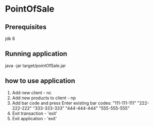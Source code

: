 # PointOfSale

## Prerequisites
jdk 8

## Running application
java -jar target/pointOfSale.jar 

## how to use application
1. Add new client - nc
2. Add new products to client - np
3. Add bar code and press Enter
  existing bar codes:
  "111-111-111"
  "222-222-222"
  "333-333-333"
  "444-444-444"
  "555-555-555"
4. Exit transaction - 'exit'
5. Exit application - 'exit'
